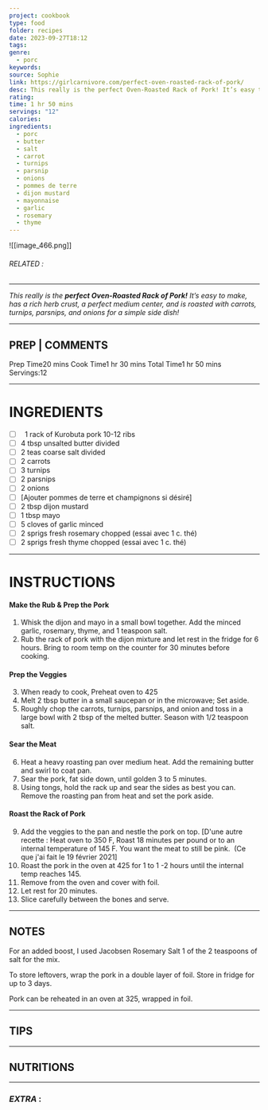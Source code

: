 ```yaml
---
project: cookbook
type: food
folder: recipes
date: 2023-09-27T18:12
tags: 
genre:
  - porc
keywords: 
source: Sophie
link: https://girlcarnivore.com/perfect-oven-roasted-rack-of-pork/
desc: This really is the perfect Oven-Roasted Rack of Pork! It’s easy to make, has a rich herb crust, a perfect medium center, and is roasted with carrots, turnips, parsnips, and onions for a simple side dish!
rating: 
time: 1 hr 50 mins
servings: "12"
calories: 
ingredients:
  - porc
  - butter
  - salt
  - carrot
  - turnips
  - parsnip
  - onions
  - pommes de terre
  - dijon mustard
  - mayonnaise
  - garlic
  - rosemary
  - thyme
---
```


![[image_466.png]]
###### *RELATED* : 
---
__This really is the_ **_perfect Oven-Roasted Rack of Pork!_** _It’s easy to make, has a rich herb crust, a perfect medium center, and is roasted with carrots, turnips, parsnips, and onions for a simple side dish!__

---
## PREP | COMMENTS

Prep Time20 mins
Cook Time1 hr 30 mins
Total Time1 hr 50 mins
Servings:12

---
# INGREDIENTS

- [ ]   1 rack of Kurobuta pork 10-12 ribs
- [ ] 4 tbsp unsalted butter divided
- [ ] 2 teas coarse salt divided
- [ ] 2 carrots
- [ ] 3 turnips
- [ ] 2 parsnips
- [ ] 2 onions
- [ ] [Ajouter pommes de terre et champignons si désiré]
- [ ] 2 tbsp dijon mustard
- [ ] 1 tbsp mayo
- [ ] 5 cloves of garlic minced
- [ ] 2 sprigs fresh rosemary chopped (essai avec 1 c. thé)
- [ ] 2 sprigs fresh thyme chopped (essai avec 1 c. thé)

---
# INSTRUCTIONS

#### Make the Rub & Prep the Pork

1. Whisk the dijon and mayo in a small bowl together. Add the minced garlic, rosemary, thyme, and 1 teaspoon salt.
2. Rub the rack of pork with the dijon mixture and let rest in the fridge for 6 hours. Bring to room temp on the counter for 30 minutes before cooking.

#### **Prep the Veggies**

3. When ready to cook, Preheat oven to 425
4. Melt 2 tbsp butter in a small saucepan or in the microwave; Set aside.
5. Roughly chop the carrots, turnips, parsnips, and onion and toss in a large bowl with 2 tbsp of the melted butter. Season with 1/2 teaspoon salt. 

#### **Sear the Meat**

6. Heat a heavy roasting pan over medium heat. Add the remaining butter and swirl to coat pan.
7. Sear the pork, fat side down, until golden 3 to 5 minutes.
8. Using tongs, hold the rack up and sear the sides as best you can. Remove the roasting pan from heat and set the pork aside.

#### **Roast the Rack of Pork**

9. Add the veggies to the pan and nestle the pork on top.
[D'une autre recette : Heat oven to 350 F, Roast 18 minutes per pound or to an internal temperature of 145 F. You want the meat to still be pink.  (Ce que j'ai fait le 19 février 2021]
10. Roast the pork in the oven at 425 for 1 to 1 -2 hours until the internal temp reaches 145.
11. Remove from the oven and cover with foil.
12. Let rest for 20 minutes.
13. Slice carefully between the bones and serve.

---
## NOTES

For an added boost, I used Jacobsen Rosemary Salt 1 of the 2 teaspoons of salt for the mix.

  

To store leftovers, wrap the pork in a double layer of foil. Store in fridge for up to 3 days.  

  

Pork can be reheated in an oven at 325, wrapped in foil.

---
## TIPS



---
## NUTRITIONS



---
### *EXTRA* :



